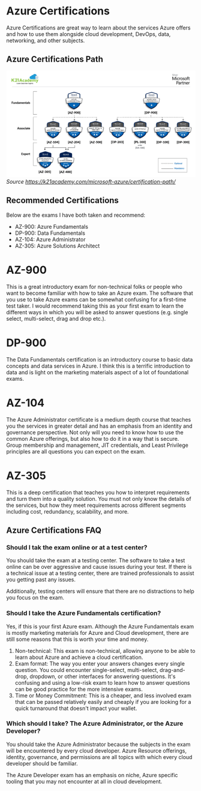 # Azure Certifications
Azure Certifications are great way to learn about the services Azure offers and how to use them alongside cloud development, DevOps, data, networking, and other subjects.

## Azure Certifications Path
![Azure Certification Path](../assets/images/azure-certification-path.webp)
*Source https://k21academy.com/microsoft-azure/certification-path/*

## Recommended Certifications
Below are the exams I have both taken and recommend:
- AZ-900: Azure Fundamentals
- DP-900: Data Fundamentals
- AZ-104: Azure Administrator
- AZ-305: Azure Solutions Architect

# AZ-900
This is a great introductory exam for non-technical folks or people who want to become familiar with how to take an Azure exam. The software that you use to take Azure exams can be somewhat confusing for a first-time test taker. I would recommend taking this as your first exam to learn the different ways in which you will be asked to answer questions (e.g. single select, multi-select, drag and drop etc.).

# DP-900
The Data Fundamentals certification is an introductory course to basic data concepts and data services in Azure. I think this is a terrific introduction to data and is light on the marketing materials aspect of a lot of foundational exams.

# AZ-104
The Azure Administrator certificate is a medium depth course that teaches you the services in greater detail and has an emphasis from an identity and governance perspective. Not only will you need to know how to use the common Azure offerings, but also how to do it in a way that is secure. Group membership and management, JIT credentials, and Least Privilege principles are all questions you can expect on the exam.

# AZ-305
This is a deep certification that teaches you how to interpret requirements and turn them into a quality solution. You must not only know the details of the services, but how they meet requirements across different segments including cost, redundancy, scalability, and more.

## Azure Certifications FAQ
### Should I tak the exam online or at a test center?
You should take the exam at a testing center. The software to take a test online can be over aggressive and cause issues during your test. If there is a technical issue at a testing center, there are trained professionals to assist you getting past any issues.

Additionally, testing centers will ensure that there are no distractions to help you focus on the exam.

### Should I take the Azure Fundamentals certification?
Yes, if this is your first Azure exam. Although the Azure Fundamentals exam is mostly marketing materials for Azure and Cloud development, there are still some reasons that this is worth your time and money.

1. Non-technical: This exam is non-technical, allowing anyone to be able to learn about Azure and achieve a cloud certification.
1. Exam format: The way you enter your answers changes every single question. You could encounter single-select, multi-select, drag-and-drop, dropdown, or other interfaces for answering questions. It's confusing and using a low-risk exam to learn how to answer questions can be good practice for the more intensive exams.
1. Time or Money Commitment: This is a cheaper, and less involved exam that can be passed relatively easily and cheaply if you are looking for a quick turnaround that doesn't impact your wallet.

### Which should I take? The Azure Administrator, or the Azure Developer?
You should take the Azure Administrator because the subjects in the exam will be encountered by every cloud developer. Azure Resource offerings, identity, governance, and permissions are all topics with which every cloud developer should be familiar.

The Azure Developer exam has an emphasis on niche, Azure specific tooling that you may not encounter at all in cloud development.
